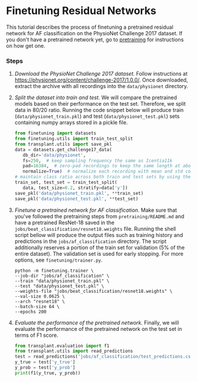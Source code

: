 # Finetuning Residual Networks

This tutorial describes the process of finetuning a pretrained residual network for AF classification on the PhysioNet Challenge 2017 dataset. If you don't have a pretrained network yet, go to [pretraining](../pretraining) for instructions on how get one. 

### Steps

1. *Download the PhysioNet Challenge 2017 dataset.* Follow instructions at <https://physionet.org/content/challenge-2017/1.0.0/>. Once downloaded, extract the archive with all recordings into the `data/physionet` directory.

2. *Split the dataset into train and test.* We will compare the pretrained models based on their performance on the test set. Therefore, we split data in 80/20 ratio. Running the code snippet below will produce train (`data/physionet_train.pkl`) and test (`data/physionet_test.pkl`) sets containing numpy arrays stored in a pickle file.
    
    ```python
   from finetuning import datasets
   from finetuning.utils import train_test_split
   from transplant.utils import save_pkl
   data = datasets.get_challenge17_data(
       db_dir='data/physionet',
       fs=250,  # keep sampling frequency the same as Icentia11k
       pad=16384,  # zero-pad recordings to keep the same length at about 65 seconds
       normalize=True)  # normalize each recording with mean and std computed over the entire dataset
   # maintain class ratio across both train and test sets by using the `stratify` argument
   train_set, test_set = train_test_split(
       data, test_size=0.2, stratify=data['y'])
   save_pkl('data/physionet_train.pkl', **train_set)
   save_pkl('data/physionet_test.pkl', **test_set)
    ```

3. *Finetune a pretrained network for AF classification.* Make sure that you've followed the pretraining steps from `pretraining/README.md` and have a pretrained ResNet-18 saved in the `jobs/beat_classification/resnet18.weights` file. Running the shell script bellow will produce the output files such as training history and predictions in the `jobs/af_classification` directory. The script additionally reserves a portion of the train set for validation (5% of the entire dataset). The validation set is used for early stopping. For more options, see `finetuning/trainer.py`.
    
    ```shell script
    python -m finetuning.trainer \
    --job-dir "jobs/af_classification" \
    --train "data/physionet_train.pkl" \
    --test "data/physionet_test.pkl" \
    --weights-file "jobs/beat_classification/resnet18.weights" \
    --val-size 0.0625 \
    --arch "resnet18" \
    --batch-size 64 \
    --epochs 200
    ```

4. *Evaluate the performance of the pretrained network.* Finally, we will evaluate the performance of the pretrained network on the test set in terms of F1 score.

    ```python
   from transplant.evaluation import f1
   from transplant.utils import read_predictions
   test = read_predictions('jobs/af_classification/test_predictions.csv')
   y_true = test['y_true']
   y_prob = test['y_prob']
   print(f1(y_true, y_prob))
    ```